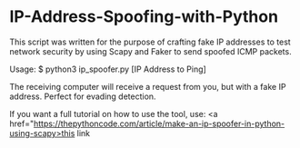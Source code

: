 # IP-Address-Spoofing-with-Python
This script was written for the purpose of crafting fake IP addresses to test network security by using Scapy and Faker to send spoofed ICMP packets. 


Usage:
$ python3 ip_spoofer.py [IP Address to Ping]


The receiving computer will receive a request from you, but with a fake IP address. Perfect for evading detection.

If you want a full tutorial on how to use the tool, use:
<a href="https://thepythoncode.com/article/make-an-ip-spoofer-in-python-using-scapy>this link</a>

